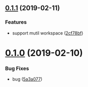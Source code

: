 <a name="0.1.1"></a>
## [0.1.1](https://github.com/axetroy/vscode-git-extra/compare/v0.1.0...v0.1.1) (2019-02-11)


### Features

* support mutil workspace ([2cf78bf](https://github.com/axetroy/vscode-git-extra/commit/2cf78bf))



<a name="0.1.0"></a>
# [0.1.0](https://github.com/axetroy/vscode-git-extra/compare/5a3a077...v0.1.0) (2019-02-10)


### Bug Fixes

* bug ([5a3a077](https://github.com/axetroy/vscode-git-extra/commit/5a3a077))



